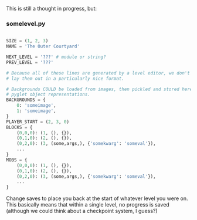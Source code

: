 
This is still a thought in progress, but:

### somelevel.py
```python

SIZE = (1, 2, 3)
NAME = 'The Outer Courtyard'

NEXT_LEVEL = '???' # module or string?
PREV_LEVEL = '???'

# Because all of these lines are generated by a level editor, we don't need to
# lay them out in a particularly nice format.

# Backgrounds COULD be loaded from images, then pickled and stored here as their
# pyglet object representations.
BACKGROUNDS = {
    0: 'someimage',
    1: 'someimage',
}
PLAYER_START = (2, 3, 0)
BLOCKS = {
    (0,0,0): (1, (), {}),
    (0,1,0): (2, (), {}),
    (0,2,0): (3, (some,args,), {'somekwarg': 'someval'}),
    ...
}
MOBS = {
    (0,0,0): (1, (), {}),
    (0,1,0): (2, (), {}),
    (0,2,0): (3, (some,args,), {'somekwarg': 'someval'}),
    ...
}
```

Change saves to place you back at the start of whatever level you were on. This
basically means that within a single level, no progress is saved (although we
could think about a checkpoint system, I guess?)
